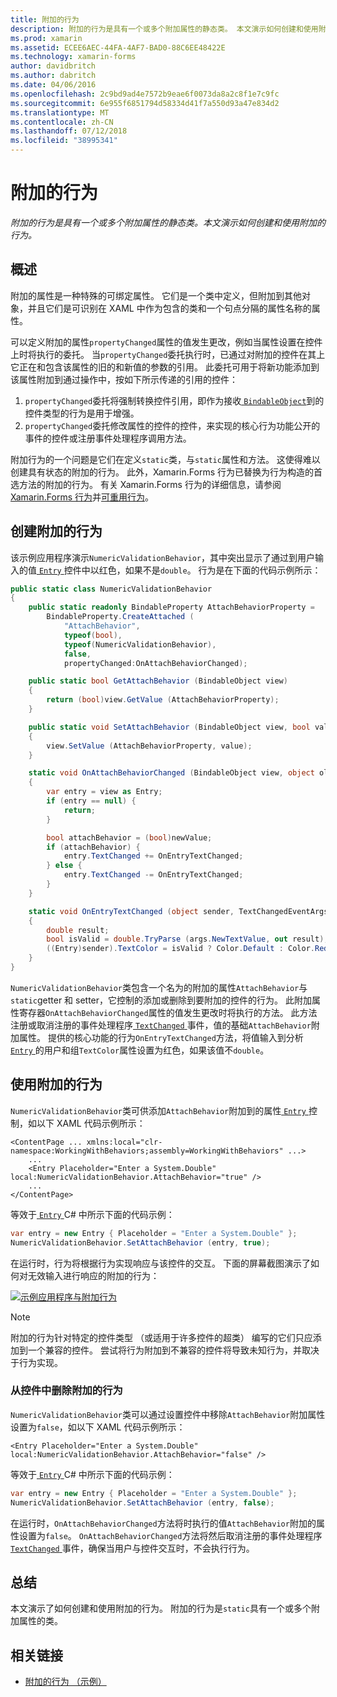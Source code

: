 ```yaml
---
title: 附加的行为
description: 附加的行为是具有一个或多个附加属性的静态类。 本文演示如何创建和使用附加的行为。
ms.prod: xamarin
ms.assetid: ECEE6AEC-44FA-4AF7-BAD0-88C6EE48422E
ms.technology: xamarin-forms
author: davidbritch
ms.author: dabritch
ms.date: 04/06/2016
ms.openlocfilehash: 2c9bd9ad4e7572b9eae6f0073da8a2c8f1e7c9fc
ms.sourcegitcommit: 6e955f6851794d58334d41f7a550d93a47e834d2
ms.translationtype: MT
ms.contentlocale: zh-CN
ms.lasthandoff: 07/12/2018
ms.locfileid: "38995341"
---
```

# <a name="attached-behaviors"></a>附加的行为

_附加的行为是具有一个或多个附加属性的静态类。本文演示如何创建和使用附加的行为。_

## <a name="overview"></a>概述

附加的属性是一种特殊的可绑定属性。 它们是一个类中定义，但附加到其他对象，并且它们是可识别在 XAML 中作为包含的类和一个句点分隔的属性名称的属性。

可以定义附加的属性`propertyChanged`属性的值发生更改，例如当属性设置在控件上时将执行的委托。 当`propertyChanged`委托执行时，已通过对附加的控件在其上它正在和包含该属性的旧的和新值的参数的引用。 此委托可用于将新功能添加到该属性附加到通过操作中，按如下所示传递的引用的控件：

1. `propertyChanged`委托将强制转换控件引用，即作为接收[ `BindableObject`](xref:Xamarin.Forms.BindableObject)到的控件类型的行为是用于增强。
1. `propertyChanged`委托修改属性的控件的控件，来实现的核心行为功能公开的事件的控件或注册事件处理程序调用方法。

附加行为的一个问题是它们在定义`static`类，与`static`属性和方法。 这使得难以创建具有状态的附加的行为。 此外，Xamarin.Forms 行为已替换为行为构造的首选方法的附加的行为。 有关 Xamarin.Forms 行为的详细信息，请参阅[Xamarin.Forms 行为](~/xamarin-forms/app-fundamentals/behaviors/creating.md)并[可重用行为](~/xamarin-forms/app-fundamentals/behaviors/reusable/index.md)。

## <a name="creating-an-attached-behavior"></a>创建附加的行为

该示例应用程序演示`NumericValidationBehavior`，其中突出显示了通过到用户输入的值[ `Entry` ](xref:Xamarin.Forms.Entry)控件中以红色，如果不是`double`。 行为是在下面的代码示例所示：

```csharp
public static class NumericValidationBehavior
{
    public static readonly BindableProperty AttachBehaviorProperty =
        BindableProperty.CreateAttached (
            "AttachBehavior",
            typeof(bool),
            typeof(NumericValidationBehavior),
            false,
            propertyChanged:OnAttachBehaviorChanged);

    public static bool GetAttachBehavior (BindableObject view)
    {
        return (bool)view.GetValue (AttachBehaviorProperty);
    }

    public static void SetAttachBehavior (BindableObject view, bool value)
    {
        view.SetValue (AttachBehaviorProperty, value);
    }

    static void OnAttachBehaviorChanged (BindableObject view, object oldValue, object newValue)
    {
        var entry = view as Entry;
        if (entry == null) {
            return;
        }

        bool attachBehavior = (bool)newValue;
        if (attachBehavior) {
            entry.TextChanged += OnEntryTextChanged;
        } else {
            entry.TextChanged -= OnEntryTextChanged;
        }
    }

    static void OnEntryTextChanged (object sender, TextChangedEventArgs args)
    {
        double result;
        bool isValid = double.TryParse (args.NewTextValue, out result);
        ((Entry)sender).TextColor = isValid ? Color.Default : Color.Red;
    }
}
```

`NumericValidationBehavior`类包含一个名为的附加的属性`AttachBehavior`与`static`getter 和 setter，它控制的添加或删除到要附加的控件的行为。 此附加属性寄存器`OnAttachBehaviorChanged`属性的值发生更改时将执行的方法。 此方法注册或取消注册的事件处理程序[ `TextChanged` ](xref:Xamarin.Forms.Entry.TextChanged)事件，值的基础`AttachBehavior`附加属性。 提供的核心功能的行为`OnEntryTextChanged`方法，将值输入到分析[ `Entry` ](xref:Xamarin.Forms.Entry)的用户和组`TextColor`属性设置为红色，如果该值不`double`。

## <a name="consuming-an-attached-behavior"></a>使用附加的行为

`NumericValidationBehavior`类可供添加`AttachBehavior`附加到的属性[ `Entry` ](xref:Xamarin.Forms.Entry)控制，如以下 XAML 代码示例所示：

```xaml
<ContentPage ... xmlns:local="clr-namespace:WorkingWithBehaviors;assembly=WorkingWithBehaviors" ...>
    ...
    <Entry Placeholder="Enter a System.Double" local:NumericValidationBehavior.AttachBehavior="true" />
    ...
</ContentPage>
```

等效于[ `Entry` ](xref:Xamarin.Forms.Entry) C# 中所示下面的代码示例：

```csharp
var entry = new Entry { Placeholder = "Enter a System.Double" };
NumericValidationBehavior.SetAttachBehavior (entry, true);
```

在运行时，行为将根据行为实现响应与该控件的交互。 下面的屏幕截图演示了如何对无效输入进行响应的附加的行为：

[![](attached-images/screenshots-sml.png "示例应用程序与附加行为")](attached-images/screenshots.png#lightbox "示例使用附加行为的应用程序")

> [!NOTE]
> 附加的行为针对特定的控件类型 （或适用于许多控件的超类） 编写的它们只应添加到一个兼容的控件。 尝试将行为附加到不兼容的控件将导致未知行为，并取决于行为实现。

### <a name="removing-an-attached-behavior-from-a-control"></a>从控件中删除附加的行为

`NumericValidationBehavior`类可以通过设置控件中移除`AttachBehavior`附加属性设置为`false`，如以下 XAML 代码示例所示：

```xaml
<Entry Placeholder="Enter a System.Double" local:NumericValidationBehavior.AttachBehavior="false" />
```

等效于[ `Entry` ](xref:Xamarin.Forms.Entry) C# 中所示下面的代码示例：

```csharp
var entry = new Entry { Placeholder = "Enter a System.Double" };
NumericValidationBehavior.SetAttachBehavior (entry, false);
```

在运行时，`OnAttachBehaviorChanged`方法将时执行的值`AttachBehavior`附加的属性设置为`false`。 `OnAttachBehaviorChanged`方法将然后取消注册的事件处理程序[ `TextChanged` ](xref:Xamarin.Forms.Entry.TextChanged)事件，确保当用户与控件交互时，不会执行行为。

## <a name="summary"></a>总结

本文演示了如何创建和使用附加的行为。 附加的行为是`static`具有一个或多个附加属性的类。


## <a name="related-links"></a>相关链接

- [附加的行为 （示例）](https://developer.xamarin.com/samples/xamarin-forms/behaviors/attachednumericvalidationbehavior/)
